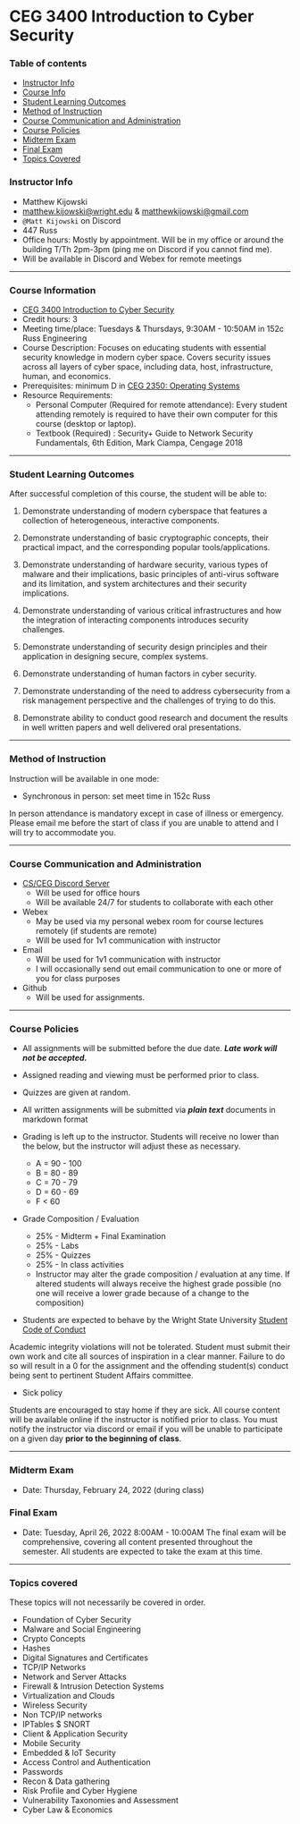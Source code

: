 # CEG 3400 Introduction to Cyber Security
### Table of contents
* [Instructor Info](https://github.com/mkijowski/ceg3400/blob/master/SYLLABUS.md#instructor-info)
* [Course Info](https://github.com/mkijowski/ceg3400/blob/master/SYLLABUS.md#course-information)
* [Student Learning Outcomes](https://github.com/mkijowski/ceg3400/blob/master/SYLLABUS.md#student-learning-outcomes)
* [Method of Instruction](https://github.com/mkijowski/ceg3400/blob/master/SYLLABUS.md#method-of-instruction)
* [Course Communication and Administration](https://github.com/mkijowski/ceg3400/blob/master/SYLLABUS.md#course-communication-and-administration)
* [Course Policies](https://github.com/mkijowski/ceg3400/blob/master/SYLLABUS.md#course-policies)
* [Midterm Exam](https://github.com/mkijowski/ceg3400/blob/master/SYLLABUS.md#midterm-exam)
* [Final Exam](https://github.com/mkijowski/ceg3400/blob/master/SYLLABUS.md#final-exam)
* [Topics Covered](https://github.com/mkijowski/ceg3400/blob/master/SYLLABUS.md#topics-covered)

### Instructor Info
* Matthew Kijowski 
* matthew.kijowski@wright.edu & matthewkijowski@gmail.com
* `@Matt Kijowski` on Discord
* 447 Russ
* Office hours: Mostly by appointment.  Will be in my office or around the building  T/Th 2pm-3pm (ping me on Discord if you cannot find me).
* Will be available in Discord and Webex for remote meetings

---

### Course Information
* [CEG 3400 Introduction to Cyber Security](https://catalog.wright.edu/preview_course_nopop.php?catoid=17&coid=100732)
* Credit hours: 3
* Meeting time/place: Tuesdays & Thursdays, 9:30AM - 10:50AM in 152c Russ Engineering
* Course Description: Focuses on educating students with essential security knowledge in 
  modern cyber space. Covers security issues across all layers of cyber space, including 
  data, host, infrastructure, human, and economics.
* Prerequisites: minimum D in [CEG 2350: Operating Systems](https://catalog.wright.edu/preview_course_nopop.php?catoid=17&coid=95960)
* Resource Requirements:
  * Personal Computer (Required for remote attendance): Every student attending remotely is 
    required to have their own computer for this course (desktop or laptop).
  * Textbook (Required) : Security+ Guide to Network Security Fundamentals, 6th Edition, 
    Mark Ciampa, Cengage 2018

---

### Student Learning Outcomes
After successful completion of this course, the student will be able to:

1. Demonstrate understanding of modern cyberspace that features a collection of
   heterogeneous, interactive components.

2. Demonstrate understanding of basic cryptographic concepts, their practical impact, and the
   corresponding popular tools/applications.

3. Demonstrate understanding of hardware security, various types of malware and their
   implications, basic principles of anti-virus software and its limitation, and system
   architectures and their security implications.

4. Demonstrate understanding of various critical infrastructures and how the integration of
   interacting components introduces security challenges.

5. Demonstrate understanding of security design principles and their application in designing
   secure, complex systems.

6. Demonstrate understanding of human factors in cyber security.

7. Demonstrate understanding of the need to address cybersecurity from a risk management
   perspective and the challenges of trying to do this.

8. Demonstrate ability to conduct good research and document the results in well written
   papers and well delivered oral presentations.

---

### Method of Instruction
Instruction will be available in one mode:

* Synchronous in person: set meet time in 152c Russ

In person attendance is mandatory except in case of illness or emergency.  Please email me before the start of class if you are
unable to attend and I will try to accommodate you.

---

### Course Communication and Administration
* [CS/CEG Discord Server](https://discord.gg/pMUMzTt)
  * Will be used for office hours
  * Will be available 24/7 for students to collaborate with each other
* Webex
  * May be used via my personal webex room for course lectures remotely (if students are remote)
  * Will be used for 1v1 communication with instructor
* Email
  * Will be used for 1v1 communication with instructor
  * I will occasionally send out email communication to one or more of you for class purposes
* Github
  * Will be used for assignments.

---

### Course Policies
* All assignments will be submitted before the due date.  ***Late work will not be accepted.***
* Assigned reading and viewing must be performed prior to class.
* Quizzes are given at random.
* All written assignments will be submitted via ***plain text*** documents in markdown format
* Grading is left up to the instructor.  Students will receive no lower than the below, but the instructor will adjust these as necessary. 
  * A = 90 - 100
  * B = 80 - 89
  * C = 70 - 79
  * D = 60 - 69
  * F < 60

* Grade Composition / Evaluation
  * 25% - Midterm + Final Examination
  * 25% - Labs
  * 25% - Quizzes
  * 25% - In class activities
  * Instructor may alter the grade composition / evaluation at any time.  If altered
    students will always receive the highest grade possible (no one will receive a lower
    grade because of a change to the composition)

* Students are expected to behave by the Wright State University [Student Code of Conduct](https://policy.wright.edu/policy/3720-code-student-conduct)

 Academic integrity violations will not be tolerated.  Student must submit their own work and 
 cite all sources of inspiration in a clear manner. Failure to do so will result in a 0 for
 the assignment and the offending student(s) conduct being sent to pertinent Student Affairs 
 committee.

* Sick policy

 Students are encouraged to stay home if they are sick.  All
 course content will be available online if the instructor is notified prior to class.  You must  notify the instructor via discord or 
 email if you will be unable to participate on a given day **prior to the beginning of class**.  

---

### Midterm Exam
* Date: Thursday, February 24, 2022 (during class)

### Final Exam
* Date: Tuesday, April 26, 2022 8:00AM - 10:00AM
The final exam will be comprehensive, covering all content presented throughout the
semester.  All students are expected to take the exam at this time.

---

### Topics covered 
These topics will not necessarily be covered in order.
* Foundation of Cyber Security
* Malware and Social Engineering
* Crypto Concepts
* Hashes
* Digital Signatures and Certificates
* TCP/IP Networks
* Network and Server Attacks
* Firewall & Intrusion Detection Systems
* Virtualization and Clouds
* Wireless Security
* Non TCP/IP networks
* IPTables $ SNORT
* Client & Application Security
* Mobile Security
* Embedded & IoT Security
* Access Control and Authentication
* Passwords
* Recon & Data gathering
* Risk Profile and Cyber Hygiene
* Vulnerability Taxonomies and Assessment
* Cyber Law & Economics

